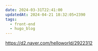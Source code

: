 ```yaml
---
date: 2024-03-31T22:41:00
updatedAt: 2024-04-21 18:32:05+2390
tags:
  - front-end
  - hugo_blog
---
```

https://d2.naver.com/helloworld/2922312